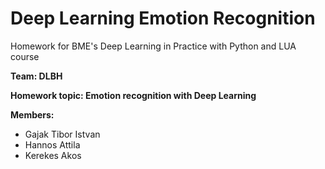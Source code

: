 # Deep Learning Emotion Recognition
Homework for BME's Deep Learning in Practice with Python and LUA course

**Team: DLBH**

**Homework topic: Emotion recognition with Deep Learning**

**Members:**
* Gajak Tibor Istvan
* Hannos Attila
* Kerekes Akos
